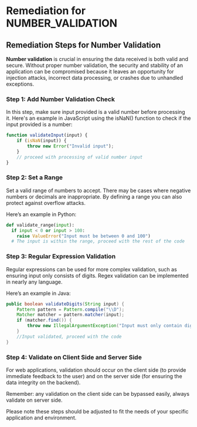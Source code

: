# Remediation for NUMBER_VALIDATION

## Remediation Steps for Number Validation

**Number validation** is crucial in ensuring the data received is both valid and secure. Without proper number validation, the security and stability of an application can be compromised because it leaves an opportunity for injection attacks, incorrect data processing, or crashes due to unhandled exceptions.

### Step 1: Add Number Validation Check

In this step, make sure input provided is a valid number before processing it. Here's an example in JavaScript using the isNaN() function to check if the input provided is a number:

```javascript
function validateInput(input) {
    if (isNaN(input)) {
        throw new Error("Invalid input");
    } 
    // proceed with processing of valid number input
}
```

### Step 2: Set a Range

Set a valid range of numbers to accept. There may be cases where negative numbers or decimals are inappropriate. By defining a range you can also protect against overflow attacks.

Here’s an example in Python:

```python
def validate_range(input):
  if input < 0 or input > 100:
    raise ValueError("Input must be between 0 and 100")
  # The input is within the range, proceed with the rest of the code
```

### Step 3: Regular Expression Validation

Regular expressions can be used for more complex validation, such as ensuring input only consists of digits. Regex validation can be implemented in nearly any language.

Here’s an example in Java:

```java
public boolean validateDigits(String input) {
    Pattern pattern = Pattern.compile("\\D");
    Matcher matcher = pattern.matcher(input);
    if (matcher.find()) {
        throw new IllegalArgumentException("Input must only contain digits");
    }
    //Input validated, proceed with the code
}
```

### Step 4: Validate on Client Side and Server Side

For web applications, validation should occur on the client side (to provide immediate feedback to the user) and on the server side (for ensuring the data integrity on the backend). 

Remember: any validation on the client side can be bypassed easily, always validate on server side.

Please note these steps should be adjusted to fit the needs of your specific application and environment.